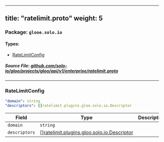 
---
title: "ratelimit.proto"
weight: 5
---

<!-- Code generated by solo-kit. DO NOT EDIT. -->


### Package: `glooe.solo.io` 
#### Types:


- [RateLimitConfig](#ratelimitconfig)
  



##### Source File: [github.com/solo-io/gloo/projects/gloo/api/v1/enterprise/ratelimit.proto](https://github.com/solo-io/gloo/blob/master/projects/gloo/api/v1/enterprise/ratelimit.proto)





---
### RateLimitConfig

 


```yaml
"domain": string
"descriptors": []ratelimit.plugins.gloo.solo.io.Descriptor

```

| Field | Type | Description | Default |
| ----- | ---- | ----------- |----------- | 
| `domain` | `string` |  |  |
| `descriptors` | [[]ratelimit.plugins.gloo.solo.io.Descriptor](../plugins/ratelimit/ratelimit.proto.sk/#descriptor) |  |  |





<!-- Start of HubSpot Embed Code -->
<script type="text/javascript" id="hs-script-loader" async defer src="//js.hs-scripts.com/5130874.js"></script>
<!-- End of HubSpot Embed Code -->
